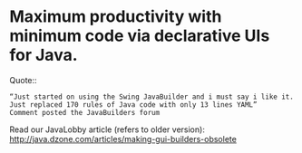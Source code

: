 Maximum productivity with minimum code via declarative UIs for Java.
====================================================================

Quote::

    “Just started on using the Swing JavaBuilder and i must say i like it. Just replaced 170 rules of Java code with only 13 lines YAML”
    Comment posted the JavaBuilders forum

Read our JavaLobby article (refers to older version):
http://java.dzone.com/articles/making-gui-builders-obsolete

